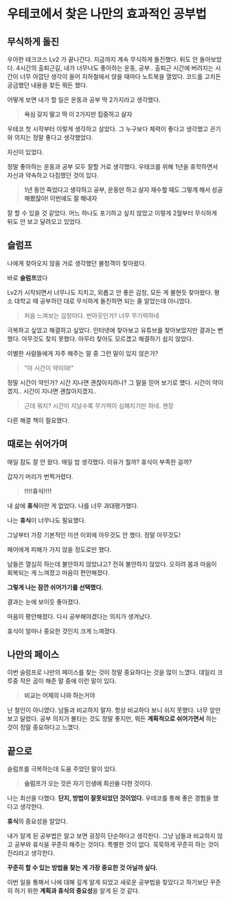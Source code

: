 # 우테코에서 찾은 나만의 효과적인 공부법

## 무식하게 돌진

우아한 테크코스 Lv2 가 끝나간다. 지금까지 계속 무식하게 돌진했다. 뒤도 안 돌아보았다.
4시간의 출퇴근길, 내가 너무나도 좋아하는 운동, 공부..
출퇴근 시간에 버려지는 시간이 너무 아깝단 생각이 들어 지하철에서 앉을 때마다 노트북을 열었다.
코드를 고치든 궁금했던 내용을 찾든 뭐든 했다.

어떻게 보면 내가 할 일은 운동과 공부 딱 2가지라고 생각했다.

> **욕심 갖지 말고 딱 이 2가지만 집중하고 살자**

우테코 첫 시작부터 이렇게 생각하고 살았다.
그 누구보다 체력이 좋다고 생각했고 끈기와 의지는 정말 좋다고 생각했었다.

자신이 있었다.

정말 좋아하는 운동과 공부 모두 잘할 거로 생각했다.
우테코를 위해 1년을 휴학하면서 자신과 약속하고 다짐했던 것이 있다.

> **1년 동안 죽었다고 생각하고 공부, 운동만 하고 살자 재수할 때도 그렇게 해서 성공해봤잖아! 이번에도 잘 해내자**

잘 할 수 있을 것 같았다. 어느 하나도 포기하고 싶지 않았고 이렇게 2월부터 무식하게 뒤도 안 보고 달려오고 있었다. 

## 슬럼프

나에게 찾아오지 않을 거로 생각했던 불청객이 찾아왔다.

바로 **슬럼프**였다

Lv2가 시작되면서 너무나도 지치고, 외롭고 안 좋은 감정, 모든 게 불현듯 찾아왔다.
평소 대학교 때 공부하던 대로 무식하게 돌진하면 되는 줄 알았는데 아니었다.

> 처음 느껴보는 감정이다. 번아웃인가? 너무 무기력하네

극복하고 싶었고 해결하고 싶었다. 인터넷에 찾아보고 유튜브를 찾아보았지만 결과는 뻔했다. 아무것도 찾지 못했다.
아무리 찾아도 모르겠고 해결하기 쉽지 않았다.

이별한 사람들에게 자주 해주는 말 중 그런 말이 있지 않은가?

> "야 시간이 약이야!"

정말 시간이 약인가? 시간 지나면 괜찮아지려나? 그 말을 믿어 보기로 헀다.
시간이 약이겠지.. 시간이 지나면 괜찮아지겠지..

> 근데 뭐지? 시간이 지날수록 무기력이 심해지기만 하네. 젠장

다른 해결 책이 필요했다.

## 때로는 쉬어가며

매일 잠도 잘 안 왔다. 매일 밤 생각했다. 이유가 뭘까? 휴식이 부족한 걸까?

갑자기 머리가 번쩍거렸다.

> **!!!!휴식!!!!**

내 삶에 **휴식**이란 게 없었다. 나를 너무 과대평가했다. 

나는 **휴식**이 너무나도 필요했다.

그날부터 가장 기본적인 미션 이외에 아무것도 안 했다. 정말 아무것도!
 
페어에게 피해가 가지 않을 정도로만 했다.

남들은 열심히 하는데 불안하지 않았냐고? 전혀 불안하지 않았다.
오히려 몸과 마음이 회복되는 게 느껴졌고 마음이 편안해졌다.

**그렇게 나는 잠깐 쉬어가기를 선택했다.**

결과는 눈에 보이듯 좋아졌다.

마음이 평안해졌다. 다시 공부해야겠다는 의지가 생겨났다.

휴식이 얼마나 중요한 것인지 크게 느껴졌다.

## 나만의 페이스

이번 슬럼프로 나만의 페이스를 찾는 것이 정말 중요하다는 것을 많이 느꼈다.
데일리 크루중 작은 곰이 해준 말 중에 이런 말이 있다.

> **비교는 어제의 나와 하는거야**

난 철인이 아니였다. 남들과 비교하지 말자. 항상 비교하다 보니 쉬지 못했다. 너무 앞만 보고 달렸다.
공부 의지가 불타는 것도 정말 좋지만, 뭐든 **계획적으로 쉬어가면서** 하는 것이 정말 중요하다고 느꼈다.

## 끝으로

슬럼프를 극복하는데 도움 주었던 말이 있다.

> **슬럼프가 오는 것은 자기 인생에 최선을 다한 것이다.**

나는 최선을 다했다. **단지, 방법이 잘못되었던 것이었다.**
우테코를 통해 좋은 경험을 했다고 생각한다. 

**휴식**의 중요성을 알았다.

내가 알게 된 공부법은 알고 보면 굉장히 단순하다고 생각한다. 그냥 남들과 비교하지 않고 공부와 휴식을 꾸준히 해주는 것이다.
특별한 것이 없다. 묵묵하게 꾸준히 하는 것이 진리라고 생각한다.

**꾸준히 할 수 있는 방법을 찾는 게 가장 중요한 것 아닐까 싶다.**

이번 일을 통해서 나에 대해 깊게 알게 되었고 새로운 공부법을 찾았다고 하기보단 꾸준히 하기 위한 **계획과 휴식의 중요성**을 알게 된 것 같다.